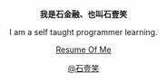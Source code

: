 <div align = "center">
	<p><strong>我是石金融、也叫石壹笑</strong></p>
	<p>I am a self­ taught programmer learning.</p>
	<p><a href="https://resume.shijinrong.cn" target="_blank">Resume Of Me</a></p>
	<p><a href="https://m.weibo.cn/p/1005055295718338" target="_blank">@石壹笑</a></p>
</div>

